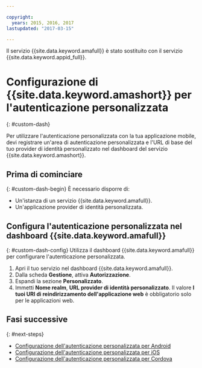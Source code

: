 ```yaml
---

copyright:
  years: 2015, 2016, 2017
lastupdated: "2017-03-15"

---
```


Il servizio {{site.data.keyword.amafull}} è stato sostituito con il servizio {{site.data.keyword.appid_full}}.

# Configurazione di {{site.data.keyword.amashort}} per l'autenticazione personalizzata
{: #custom-dash}


Per utilizzare l'autenticazione personalizzata con la tua applicazione mobile, devi registrare un'area di autenticazione personalizzata e l'URL di base del tuo provider di identità personalizzato nel dashboard del servizio {{site.data.keyword.amashort}}.

## Prima di cominciare
{: #custom-dash-begin}
È necessario disporre di:
* Un'istanza di un servizio {{site.data.keyword.amafull}}.
* Un'applicazione provider di identità personalizzata.

## Configura l'autenticazione personalizzata nel dashboard {{site.data.keyword.amafull}}
{: #custom-dash-config}
Utilizza il dashboard {{site.data.keyword.amafull}} per configurare l'autenticazione personalizzata.

1. Apri il tuo servizio nel dashboard {{site.data.keyword.amafull}}.
1. Dalla scheda **Gestione**, attiva **Autorizzazione**.
1. Espandi la sezione **Personalizzato**.
1. Immetti **Nome realm**, **URL provider di identità personalizzato**. Il valore **I tuoi URI di reindirizzamento dell'applicazione web** è obbligatorio solo per le applicazioni web.

## Fasi successive
{: #next-steps}
* [Configurazione dell'autenticazione personalizzata per Android](custom-auth-android.html)
* [Configurazione dell'autenticazione personalizzata per iOS](custom-auth-ios-swift-sdk.html)
* [Configurazione dell'autenticazione personalizzata per Cordova](custom-auth-cordova.html)
